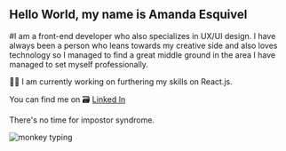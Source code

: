 ## Hello World, my name is Amanda Esquivel

#I am a front-end developer who also specializes in UX/UI design. I have always been a person who leans towards my creative side and also loves technology so I managed to find a great middle ground in the area I have managed to set myself professionally. 

👩‍💻 I am currently working on furthering my skills on React.js.

You can find me on 🗃 [Linked In](https://www.linkedin.com/in/xmanda/)  

There's no time for impostor syndrome. 

![monkey typing]([https://media.giphy.com/media/5Zesu5VPNGJlm/giphy.gif](https://media.giphy.com/media/5Zesu5VPNGJlm/giphy.gif))

<!--
**xmanda/xmanda** is a ✨ _special_ ✨ repository because its `README.md` (this file) appears on your GitHub profile.

Here are some ideas to get you started:

- 🔭 I’m currently working on ...
- 🌱 I’m currently learning ...
- 👯 I’m looking to collaborate on ...
- 🤔 I’m looking for help with ...
- 💬 Ask me about ...
- 📫 How to reach me: ...
- 😄 Pronouns: ...
- ⚡ Fun fact: ...
-->
